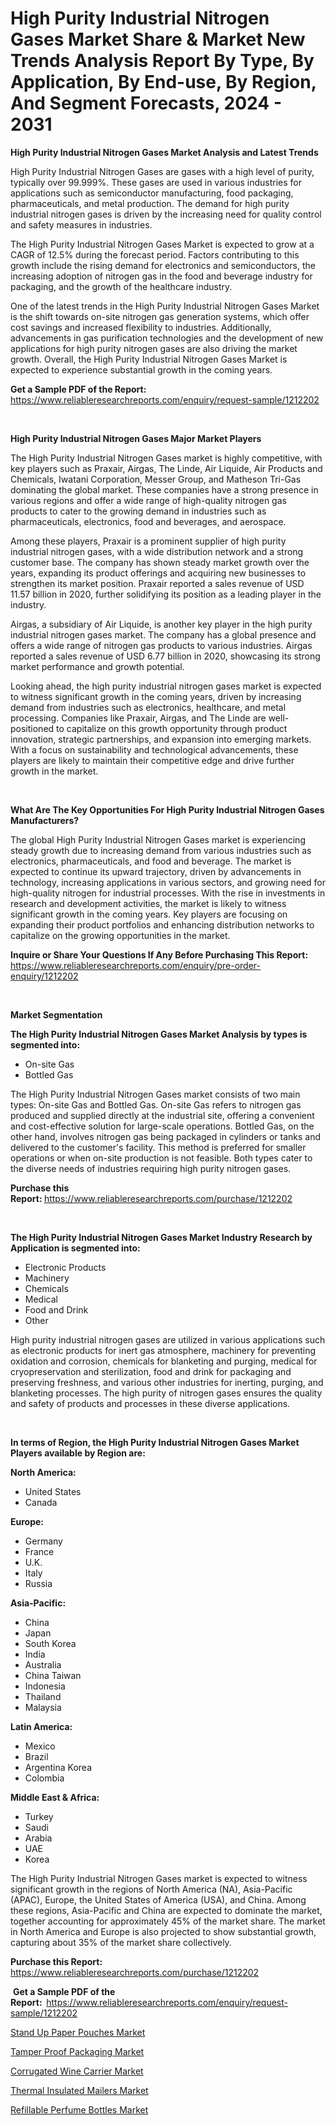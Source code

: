 <p><h1>High Purity Industrial Nitrogen Gases Market Share & Market New Trends Analysis Report By Type, By Application, By End-use, By Region, And Segment Forecasts, 2024 - 2031</h1></p><p><strong>High Purity Industrial Nitrogen Gases Market Analysis and Latest Trends</strong></p>
<p><p>High Purity Industrial Nitrogen Gases are gases with a high level of purity, typically over 99.999%. These gases are used in various industries for applications such as semiconductor manufacturing, food packaging, pharmaceuticals, and metal production. The demand for high purity industrial nitrogen gases is driven by the increasing need for quality control and safety measures in industries.</p><p>The High Purity Industrial Nitrogen Gases Market is expected to grow at a CAGR of 12.5% during the forecast period. Factors contributing to this growth include the rising demand for electronics and semiconductors, the increasing adoption of nitrogen gas in the food and beverage industry for packaging, and the growth of the healthcare industry.</p><p>One of the latest trends in the High Purity Industrial Nitrogen Gases Market is the shift towards on-site nitrogen gas generation systems, which offer cost savings and increased flexibility to industries. Additionally, advancements in gas purification technologies and the development of new applications for high purity nitrogen gases are also driving the market growth. Overall, the High Purity Industrial Nitrogen Gases Market is expected to experience substantial growth in the coming years.</p></p>
<p><strong>Get a Sample PDF of the Report:&nbsp;</strong> <a href="https://www.reliableresearchreports.com/enquiry/request-sample/1212202">https://www.reliableresearchreports.com/enquiry/request-sample/1212202</a></p>
<p>&nbsp;</p>
<p><strong>High Purity Industrial Nitrogen Gases Major Market Players</strong></p>
<p><p>The High Purity Industrial Nitrogen Gases market is highly competitive, with key players such as Praxair, Airgas, The Linde, Air Liquide, Air Products and Chemicals, Iwatani Corporation, Messer Group, and Matheson Tri-Gas dominating the global market. These companies have a strong presence in various regions and offer a wide range of high-quality nitrogen gas products to cater to the growing demand in industries such as pharmaceuticals, electronics, food and beverages, and aerospace.</p><p>Among these players, Praxair is a prominent supplier of high purity industrial nitrogen gases, with a wide distribution network and a strong customer base. The company has shown steady market growth over the years, expanding its product offerings and acquiring new businesses to strengthen its market position. Praxair reported a sales revenue of USD 11.57 billion in 2020, further solidifying its position as a leading player in the industry.</p><p>Airgas, a subsidiary of Air Liquide, is another key player in the high purity industrial nitrogen gases market. The company has a global presence and offers a wide range of nitrogen gas products to various industries. Airgas reported a sales revenue of USD 6.77 billion in 2020, showcasing its strong market performance and growth potential.</p><p>Looking ahead, the high purity industrial nitrogen gases market is expected to witness significant growth in the coming years, driven by increasing demand from industries such as electronics, healthcare, and metal processing. Companies like Praxair, Airgas, and The Linde are well-positioned to capitalize on this growth opportunity through product innovation, strategic partnerships, and expansion into emerging markets. With a focus on sustainability and technological advancements, these players are likely to maintain their competitive edge and drive further growth in the market.</p></p>
<p>&nbsp;</p>
<p><strong>What Are The Key Opportunities For High Purity Industrial Nitrogen Gases Manufacturers?</strong></p>
<p><p>The global High Purity Industrial Nitrogen Gases market is experiencing steady growth due to increasing demand from various industries such as electronics, pharmaceuticals, and food and beverage. The market is expected to continue its upward trajectory, driven by advancements in technology, increasing applications in various sectors, and growing need for high-quality nitrogen for industrial processes. With the rise in investments in research and development activities, the market is likely to witness significant growth in the coming years. Key players are focusing on expanding their product portfolios and enhancing distribution networks to capitalize on the growing opportunities in the market.</p></p>
<p><strong>Inquire or Share Your Questions If Any Before Purchasing This Report:</strong> <a href="https://www.reliableresearchreports.com/enquiry/pre-order-enquiry/1212202">https://www.reliableresearchreports.com/enquiry/pre-order-enquiry/1212202</a></p>
<p>&nbsp;</p>
<p><strong>Market Segmentation</strong></p>
<p><strong>The High Purity Industrial Nitrogen Gases Market Analysis by types is segmented into:</strong></p>
<p><ul><li>On-site Gas</li><li>Bottled Gas</li></ul></p>
<p><p>The High Purity Industrial Nitrogen Gases market consists of two main types: On-site Gas and Bottled Gas. On-site Gas refers to nitrogen gas produced and supplied directly at the industrial site, offering a convenient and cost-effective solution for large-scale operations. Bottled Gas, on the other hand, involves nitrogen gas being packaged in cylinders or tanks and delivered to the customer's facility. This method is preferred for smaller operations or when on-site production is not feasible. Both types cater to the diverse needs of industries requiring high purity nitrogen gases.</p></p>
<p><strong>Purchase this Report:&nbsp;</strong><a href="https://www.reliableresearchreports.com/purchase/1212202">https://www.reliableresearchreports.com/purchase/1212202</a></p>
<p>&nbsp;</p>
<p><strong>The High Purity Industrial Nitrogen Gases Market Industry Research by Application is segmented into:</strong></p>
<p><ul><li>Electronic Products</li><li>Machinery</li><li>Chemicals</li><li>Medical</li><li>Food and Drink</li><li>Other</li></ul></p>
<p><p>High purity industrial nitrogen gases are utilized in various applications such as electronic products for inert gas atmosphere, machinery for preventing oxidation and corrosion, chemicals for blanketing and purging, medical for cryopreservation and sterilization, food and drink for packaging and preserving freshness, and various other industries for inerting, purging, and blanketing processes. The high purity of nitrogen gases ensures the quality and safety of products and processes in these diverse applications.</p></p>
<p>&nbsp;</p>
<p><strong>In terms of Region, the High Purity Industrial Nitrogen Gases Market Players available by Region are:</strong></p>
<p>
    <p> <strong> North America: </strong>
        <ul>
            <li>United States</li>
            <li>Canada</li>
        </ul>
        </p> 
    <p> <strong> Europe: </strong>
        <ul>
            <li>Germany</li>
            <li>France</li>
            <li>U.K.</li>
            <li>Italy</li>
            <li>Russia</li>
        </ul>
        </p> 
    <p> <strong> Asia-Pacific: </strong>
        <ul>
            <li>China</li>
            <li>Japan</li>
            <li>South Korea</li>
            <li>India</li>
            <li>Australia</li>
            <li>China Taiwan</li>
            <li>Indonesia</li>
            <li>Thailand</li>
            <li>Malaysia</li>
        </ul>
        </p> 
    <p> <strong> Latin America: </strong>
        <ul>
            <li>Mexico</li>
            <li>Brazil</li>
            <li>Argentina Korea</li>
            <li>Colombia</li>
        </ul>
        </p> 
    <p> <strong> Middle East & Africa: </strong>
        <ul>
            <li>Turkey</li>
            <li>Saudi</li>
            <li>Arabia</li>
            <li>UAE</li>
            <li>Korea</li>
        </ul>
    </p>
    </p>
<p><p>The High Purity Industrial Nitrogen Gases market is expected to witness significant growth in the regions of North America (NA), Asia-Pacific (APAC), Europe, the United States of America (USA), and China. Among these regions, Asia-Pacific and China are expected to dominate the market, together accounting for approximately 45% of the market share. The market in North America and Europe is also projected to show substantial growth, capturing about 35% of the market share collectively.</p></p>
<p><strong>Purchase this Report: </strong><a href="https://www.reliableresearchreports.com/purchase/1212202">https://www.reliableresearchreports.com/purchase/1212202</a></p>
<p>&nbsp;<strong>Get a Sample PDF of the Report:&nbsp;&nbsp;</strong><a href="https://www.reliableresearchreports.com/enquiry/request-sample/1212202">https://www.reliableresearchreports.com/enquiry/request-sample/1212202</a></p>
<p><strong></strong></p>
<p><p><a href="https://medium.com/@jarredmertz/stand-up-paper-pouches-market-outlook-industry-overview-and-forecast-2024-to-2031-b7009aed2810">Stand Up Paper Pouches Market</a></p><p><a href="https://medium.com/@jarredmertz/tamper-proof-packaging-market-trends-and-market-analysis-forecasted-for-period-2024-2031-6f048c506567">Tamper Proof Packaging Market</a></p><p><a href="https://medium.com/@jarredmertz/corrugated-wine-carrier-market-trends-and-market-analysis-forecasted-for-period-2024-2031-fad8ba4d765e">Corrugated Wine Carrier Market</a></p><p><a href="https://medium.com/p/39909692ec2a/edit">Thermal Insulated Mailers Market</a></p><p><a href="https://medium.com/@jarredmertz/refillable-perfume-bottles-market-trends-and-market-analysis-forecasted-for-period-2024-2031-674eed777018">Refillable Perfume Bottles Market</a></p></p>